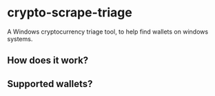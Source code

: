 # crypto-scrape-triage
A Windows cryptocurrency triage tool, to help find wallets on windows systems.

## How does it work?

## Supported wallets?

